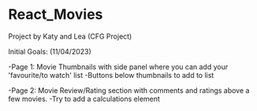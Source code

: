 # React_Movies

Project by Katy and Lea (CFG Project)

Initial Goals: (11/04/2023)

-Page 1: Movie Thumbnails with side panel where you can add your 'favourite/to watch' list
        -Buttons below thumbnails to add to list

-Page 2: Movie Review/Rating section with comments and ratings above a few movies.
        -Try to add a calculations element
